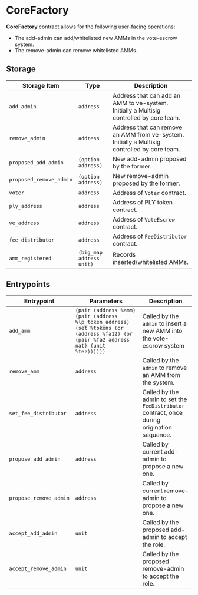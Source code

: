 # CoreFactory

**CoreFactory** contract allows for the following user-facing operations:

- The add-admin can add/whitelisted new AMMs in the vote-escrow system.
- The remove-admin can remove whitelisted AMMs.

## Storage

| Storage Item            | Type                     | Description                                                                                  |
| ----------------------- | ------------------------ | -------------------------------------------------------------------------------------------- |
| `add_admin`             | `address`                | Address that can add an AMM to ve-system. Initially a Multisig controlled by core team.      |
| `remove_admin`          | `address`                | Address that can remove an AMM from ve-system. Initially a Multisig controlled by core team. |
| `proposed_add_admin`    | `(option address)`       | New add-admin proposed by the former.                                                        |
| `proposed_remove_admin` | `(option address)`       | New remove-admin proposed by the former.                                                     |
| `voter`                 | `address`                | Address of `Voter` contract.                                                                 |
| `ply_address`           | `address`                | Address of PLY token contract.                                                               |
| `ve_address`            | `address`                | Address of `VoteEscrow` contract.                                                            |
| `fee_distributor`       | `address`                | Address of `FeeDistributor` contract.                                                        |
| `amm_registered`        | `(big_map address unit)` | Records inserted/whitelisted AMMs.                                                           |

## Entrypoints

| Entrypoint             | Parameters                                                                                                                             | Description                                                                                 |
| ---------------------- | -------------------------------------------------------------------------------------------------------------------------------------- | ------------------------------------------------------------------------------------------- |
| `add_amm`              | `(pair (address %amm) (pair (address %lp_token_address) (set %tokens (or (address %fa12) (or (pair %fa2 address nat) (unit %tez))))))` | Called by the `admin` to insert a new AMM into the vote-escrow system                       |
| `remove_amm`           | `address`                                                                                                                              | Called by the `admin` to remove an AMM from the system.                                     |
| `set_fee_distributor`  | `address`                                                                                                                              | Called by the admin to set the `FeeDistributor` contract, once during origination sequence. |
| `propose_add_admin`    | `address`                                                                                                                              | Called by current add-admin to propose a new one.                                           |
| `propose_remove_admin` | `address`                                                                                                                              | Called by current remove-admin to propose a new one.                                        |
| `accept_add_admin`     | `unit`                                                                                                                                 | Called by the proposed add-admin to accept the role.                                        |
| `accept_remove_admin`  | `unit`                                                                                                                                 | Called by the proposed remove-admin to accept the role.                                     |
